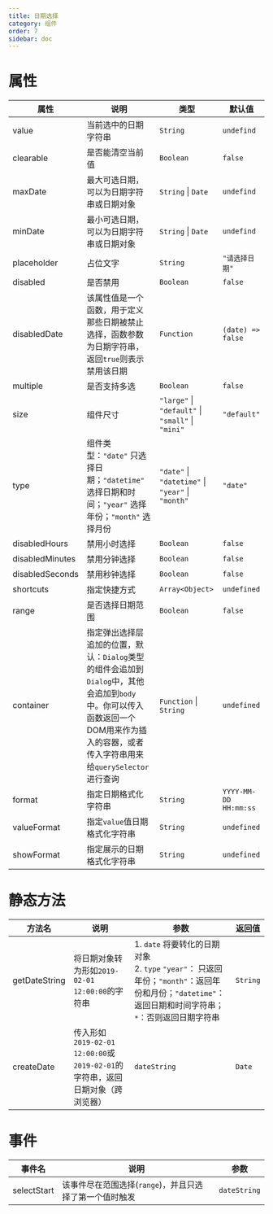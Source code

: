 ```yaml
---
title: 日期选择
category: 组件
order: 7
sidebar: doc
---
```


# 属性

| 属性 | 说明 | 类型 | 默认值 |
| --- | --- | --- | --- |
| value | 当前选中的日期字符串 | `String` | `undefind` |
| clearable | 是否能清空当前值 | `Boolean` | `false` |
| maxDate | 最大可选日期，可以为日期字符串或日期对象 | `String` &#124; `Date` | `undefind` |
| minDate | 最小可选日期，可以为日期字符串或日期对象 | `String` &#124; `Date` | `undefind` |
| placeholder | 占位文字 | `String` | `"请选择日期"` |
| disabled | 是否禁用 | `Boolean` | `false` |
| disabledDate | 该属性值是一个函数，用于定义那些日期被禁止选择，函数参数为日期字符串，返回`true`则表示禁用该日期 | `Function` | `(date) => false` |
| multiple | 是否支持多选 | `Boolean` | `false` |
| size | 组件尺寸 | `"large"` &#124; `"default"` &#124; `"small"` &#124; `"mini"` | `"default"` |
| type | 组件类型：`"date"` 只选择日期；`"datetime"` 选择日期和时间；`"year"` 选择年份；`"month"` 选择月份 | `"date"` &#124; `"datetime"` &#124; `"year"` &#124; `"month"` | `"date"` |
| disabledHours | 禁用小时选择 | `Boolean` | `false` |
| disabledMinutes | 禁用分钟选择 | `Boolean` | `false` |
| disabledSeconds | 禁用秒钟选择 | `Boolean` | `false` |
| shortcuts | 指定快捷方式 | `Array<Object>` | `undefined` |
| range | 是否选择日期范围 | `Boolean` | `false` |
| container | 指定弹出选择层追加的位置，默认：`Dialog`类型的组件会追加到`Dialog`中，其他会追加到`body`中。你可以传入函数返回一个DOM用来作为插入的容器，或者传入字符串用来给`querySelector`进行查询 | `Function` &#124; `String` | `undefined` |
| format | 指定日期格式化字符串 | `String` | `YYYY-MM-DD HH:mm:ss` |
| valueFormat | 指定`value`值日期格式化字符串 | `String` | `undefined` |
| showFormat | 指定展示的日期格式化字符串 | `String` | `undefined` |

# 静态方法

| 方法名 | 说明 | 参数 | 返回值 |
| --- | --- | --- | --- |
| getDateString | 将日期对象转为形如`2019-02-01 12:00:00`的字符串 | 1. `date` 将要转化的日期对象 <br /> 2. `type` `"year"`： 只返回年份；`"month"`：返回年份和月份；`"datetime"`：返回日期和时间字符串；`*`：否则返回日期字符串 | `String` |
| createDate | 传入形如`2019-02-01 12:00:00`或`2019-02-01`的字符串，返回日期对象（跨浏览器） | `dateString` | `Date` |

# 事件

| 事件名 | 说明 | 参数 |
| --- | --- | --- |
| selectStart | 该事件尽在范围选择(`range`)，并且只选择了第一个值时触发 | `dateString` |
